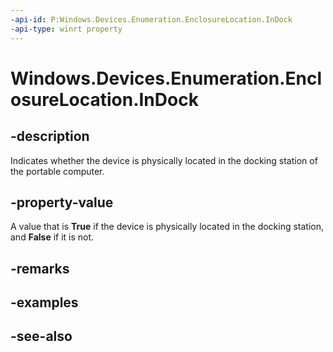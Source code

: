 ```yaml
---
-api-id: P:Windows.Devices.Enumeration.EnclosureLocation.InDock
-api-type: winrt property
---
```


<!-- Property syntax
public bool InDock { get; }
-->

# Windows.Devices.Enumeration.EnclosureLocation.InDock

## -description
Indicates whether the device is physically located in the docking station of the portable computer.

## -property-value
A value that is **True** if the device is physically located in the docking station, and **False** if it is not.

## -remarks

## -examples

## -see-also
